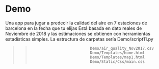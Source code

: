 # Demo
Una app para jugar a predecir la calidad del aire en 7 estaciones de barcelona en la fecha que tu elijas
Está basada en dato reales de Noviembre de 2018 y las estimaciones se obtienen con herramientas estadísticas simples.
La estructura de carpetas sería Demo/script11.py

 >>                               Demo/air_quality_Nov2017.csv
 >>                               Demo/Templates/home.html                                          
 >>                               Demo/Templates/map1.html
 >>                               Demo/Static/Css/main.css
